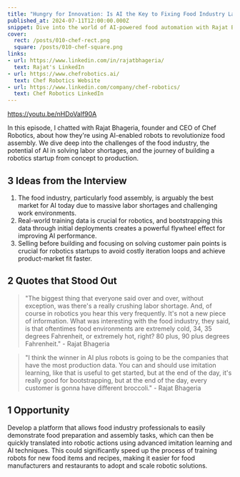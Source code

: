 ```yaml
---
title: "Hungry for Innovation: Is AI the Key to Fixing Food Industry Labor Issues?"
published_at: 2024-07-11T12:00:00.000Z
snippet: Dive into the world of AI-powered food automation with Rajat Bhageria, founder and CEO of Chef Robotics. Learn how AI-enabled robots are revolutionizing food assembly, addressing labor shortages, and transforming the future of food production at scale.
cover:
  rect: /posts/010-chef-rect.png
  square: /posts/010-chef-square.png
links:
- url: https://www.linkedin.com/in/rajatbhageria/
  text: Rajat's LinkedIn
- url: https://www.chefrobotics.ai/
  text: Chef Robotics Website
- url: https://www.linkedin.com/company/chef-robotics/
  text: Chef Robotics LinkedIn
---
```


https://youtu.be/nHDoValf90A

In this episode, I chatted with Rajat Bhageria, founder and CEO of Chef
Robotics, about how they're using AI-enabled robots to revolutionize food
assembly. We dive deep into the challenges of the food industry, the potential
of AI in solving labor shortages, and the journey of building a robotics startup
from concept to production.

## 3 Ideas from the Interview

1. The food industry, particularly food assembly, is arguably the best market
   for AI today due to massive labor shortages and challenging work
   environments.
2. Real-world training data is crucial for robotics, and bootstrapping this data
   through initial deployments creates a powerful flywheel effect for improving
   AI performance.
3. Selling before building and focusing on solving customer pain points is
   crucial for robotics startups to avoid costly iteration loops and achieve
   product-market fit faster.

## 2 Quotes that Stood Out

> "The biggest thing that everyone said over and over, without exception, was
> there's a really crushing labor shortage. And, of course in robotics you hear
> this very frequently. It's not a new piece of information. What was
> interesting with the food industry, they said, is that oftentimes food
> environments are extremely cold, 34, 35 degrees Fahrenheit, or extremely hot,
> right? 80 plus, 90 plus degrees Fahrenheit." - Rajat Bhageria

> "I think the winner in AI plus robots is going to be the companies that have
> the most production data. You can and should use imitation learning, like that
> is useful to get started, but at the end of the day, it's really good for
> bootstrapping, but at the end of the day, every customer is gonna have
> different broccoli." - Rajat Bhageria

## 1 Opportunity

Develop a platform that allows food industry professionals to easily demonstrate
food preparation and assembly tasks, which can then be quickly translated into
robotic actions using advanced imitation learning and AI techniques. This could
significantly speed up the process of training robots for new food items and
recipes, making it easier for food manufacturers and restaurants to adopt and
scale robotic solutions.
